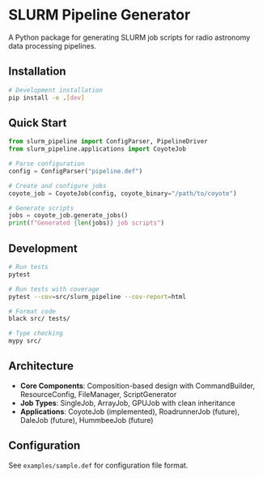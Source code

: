 # SLURM Pipeline Generator

A Python package for generating SLURM job scripts for radio astronomy data processing pipelines.

## Installation

```bash
# Development installation
pip install -e .[dev]
```

## Quick Start

```python
from slurm_pipeline import ConfigParser, PipelineDriver
from slurm_pipeline.applications import CoyoteJob

# Parse configuration
config = ConfigParser("pipeline.def")

# Create and configure jobs
coyote_job = CoyoteJob(config, coyote_binary="/path/to/coyote")

# Generate scripts
jobs = coyote_job.generate_jobs()
print(f"Generated {len(jobs)} job scripts")
```

## Development

```bash
# Run tests
pytest

# Run tests with coverage
pytest --cov=src/slurm_pipeline --cov-report=html

# Format code
black src/ tests/

# Type checking
mypy src/
```

## Architecture

- **Core Components**: Composition-based design with CommandBuilder, ResourceConfig, FileManager, ScriptGenerator
- **Job Types**: SingleJob, ArrayJob, GPUJob with clean inheritance
- **Applications**: CoyoteJob (implemented), RoadrunnerJob (future), DaleJob (future), HummbeeJob (future)

## Configuration

See `examples/sample.def` for configuration file format.
